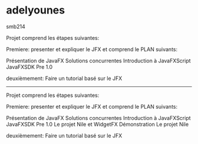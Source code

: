 adelyounes
==========

smb214

Projet comprend les étapes suivantes:
 
 Premiere: presenter et expliquer le JFX et comprend le PLAN suivants:
 
 Présentation de JavaFX
 Solutions concurrentes
 Introduction à JavaFXScript JavaFXSDK Pre 1.0
 
 
 deuxièmement: Faire un tutorial basé sur le JFX
 
---
Projet comprend les étapes suivantes:

Premiere: presenter et expliquer le JFX  et comprend le PLAN suivants:


Présentation de JavaFX
Solutions concurrentes
Introduction à JavaFXScript
JavaFXSDK Pre 1.0
Le projet Nile et WidgetFX
Démonstration
Le projet Nile


deuxièmement: Faire un tutorial basé sur le JFX

